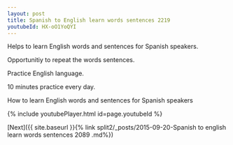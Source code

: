 ```yaml
---
layout: post
title: Spanish to English learn words sentences 2219 
youtubeId: HX-oO1YoQYI
---
```

 
 
Helps to learn English words and sentences for Spanish speakers.

Opportunitiy to repeat the words sentences. 

Practice English language. 
 
10 minutes practice every day. 
 
How to learn English words and sentences for Spanish speakers 
 
{% include youtubePlayer.html id=page.youtubeId %}
 
 
[Next]({{ site.baseurl }}{% link  split2/_posts/2015-09-20-Spanish to english learn words sentences 2089 .md%})
 
